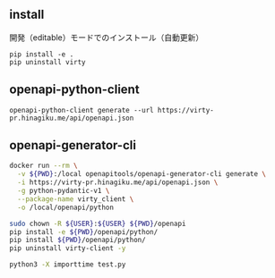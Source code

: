 
## install

開発（editable）モードでのインストール（自動更新）

```
pip install -e .
pip uninstall virty
```

## openapi-python-client

```
openapi-python-client generate --url https://virty-pr.hinagiku.me/api/openapi.json
```

## openapi-generator-cli

```bash
docker run --rm \
  -v ${PWD}:/local openapitools/openapi-generator-cli generate \
  -i https://virty-pr.hinagiku.me/api/openapi.json \
  -g python-pydantic-v1 \
  --package-name virty_client \
  -o /local/openapi/python

sudo chown -R ${USER}:${USER} ${PWD}/openapi
pip install -e ${PWD}/openapi/python/
pip install ${PWD}/openapi/python/
pip uninstall virty-client -y

python3 -X importtime test.py
```